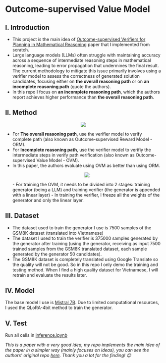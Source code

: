 # Outcome-supervised Value Model
## I. Introduction
- This project is the main idea of [Outcome-supervised Verifiers for Planning in Mathematical Reasoning](https://arxiv.org/pdf/2311.09724v1.pdf) paper that I implemented from scratch.
- Large language models (LLMs) often struggle with maintaining accuracy across a sequence of intermediate reasoning steps in mathematical reasoning, leading to error propagation that undermines the final result.  The current methodology to mitigate this issue primarily involves using a verifier model to assess the correctness of generated solution candidates, focusing either on **the overall reasoning path** or on **an incomplete reasoning path** (quote the authors).
- In this repo I focus on **an incomplete reasoning path**, which the authors report achieves higher performance than **the overall reasoning path**.
## II. Method 
<p align="center">
  <img src="https://github.com/longday1102/OVM/assets/121651344/1c981a44-6918-46de-b00f-3dc7adcc4a28">
</p>

- For **The overall reasoning path**, use the verifier model to verify complete path (also known as Outcome-supervised Reward Model - ORM).
- For **Incomplete reasoning path**,  use the verifier model to verifiy the intermediate steps in verify path verification (also known as Outcome-supervised Value Model - OVM).
- In this paper, the authors evaluate using OVM as better than using ORM.
  <p align="center">
  <img src="https://github.com/longday1102/OVM/assets/121651344/c5d5582c-8a20-4a8e-8775-5c5d27fdd94b">
  </p>
  - For training the OVM, it needs to be divided into 2 stages: training generator (being a LLM) and training verifier (the generator is appended with a linear layer)
  - In training the verifier, I freeze all the weights of the generator and only the linear layer.
## III. Dataset
- The dataset used to train the generator I use is 7500 samples of the GSM8K dataset (translated into Vietnamese)
- The dataset I used to train the verifier is 375000 samples generated by the generator after training (using the generator, receiving as input 7500 trained samples from the GSM8K translated dataset, each sample generated by the generator 50 candidates).
- The GSM8K dataset is completely translated using Google Translate so the quality will not be good. So in this repo I only demo the training and testing method. When I find a high quality dataset for Vietnamese, I will retrain and evaluate the results later.
## IV. Model
The base model I use is [Mistral 7B](https://huggingface.co/mistralai/Mistral-7B-v0.1). Due to limited computational resources, I used the QLoRA-4bit method to train the generator.
## V. Test
Run all cells in [inference.ipynb](https://github.com/longday1102/OVM/blob/main/inference.ipynb)

*This is a paper with a very good idea, my repo implements the main idea of the paper in a simpler way (mainly focuses on ideas), you can see the authors' original repo [here](https://github.com/FreedomIntelligence/OVM). Thank you a lot for the finding! 😊*
